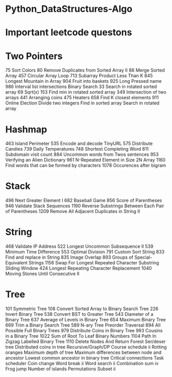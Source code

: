 # Python_DataStructures-Algo

# Important leetcode questons 

# Two Pointers

  75 Sort Colors
  80 Remove Duplicates from Sorted Array II
  88 Merge Sorted Array
  457 Circular Array Loop
  713 Subarray Product Less Than K
  845 Longest Mountain in Array
  904 Fruit into baskets
  925 Long Pressed name
  986 Interval list intersections
  Binary Search
  33 Search in rotated sorted array
  69 Sqrt(x)
  153 Find min in rotated sorted array
  349 Intersection of two arrays
  441 Arranging coins
  475 Heaters
  658 Find K closest elements
  911 Online Election
  Divide two integers
  Find in sorted array
  Search in rotated array
  
# Hashmap

463 Island Perimeter
535 Encode and decode TinyURL
575 Distribute Candies
739 Daily Temperatures
748 Shortest Completing Word
811 Subdomain visit count
884 Uncommon words from Twos sentences
953 Verifying an Alien Dictionary
961 N-Repeated Element in Size 2N Array
1160 Find words that can be formed by characters
1078 Occurences after bigram
# Stack

496 Next Greater Element I
682 Baseball Game
856 Score of Parentheses
946 Validate Stack Sequences
1190 Reverse Substrings Between Each Pair of Parentheses
1209 Remove All Adjacent Duplicates in String II
# String
468 Validate IP Address
522 Longest Uncommon Subsequence II
539 Minimum Time Difference
553 Optimal Division
791 Custom Sort String
833 Find and replace in String
835 Image Overlap
893 Groups of Special-Equivalent Strings
1156 Swap For Longest Repeated Character Substring
Sliding Window
424 Longest Repeating Character Replacement
1040 Moving Stones Until Consecutive II
# Tree
101 Symmetric Tree
108 Convert Sorted Array to Binary Search Tree
226 Invert Binary Tree
538 Convert BST to Greater Tree
543 Diameter of a Binary Tree
637 Average of Levels in Binary Tree
654 Maximum Binary Tree
669 Trim a Binary Search Tree
589 N-ary Tree Preorder Traversal
894 All Possible Full Binary Trees
979 Distribute Coins in Binary Tree
993 Cousins in a Binary Tree
1022 Sum of Root To Leaf Binary Numbers
1104 Path In Zigzag Labelled Binary Tree
1110 Delete Nodes And Return Forest
Ser/deser tree
Distributed coins in tree
Recursive/Graph/DP
Course schedule ii
Rotting oranges
Maximum depth of tree
Maximum differences between node and ancestor
Lowest common ancestor in binary tree
Critical connections
Task scheduler
Coin change
Word break ii
Word search ii
Combination sum iv
Frog jump
Number of islands
Permutations
Subset ii
